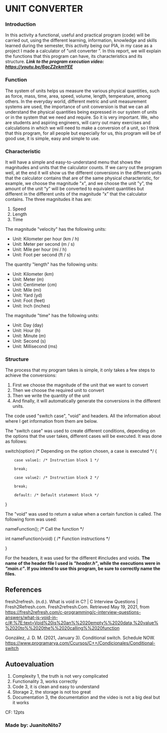 # UNIT CONVERTER

### Introduction
In this activity a functional, useful and practical program (code) will be carried out, using the different learning, information, knowledge and skills learned during the semester, this activity being our PIA, in my case as a project I made a calculator of "unit converter ”. In this report, we will explain the functions that this program can have, its characteristics and its structure.
***Link to the program execution video: https://youtu.be/6qcZ2ekmYEE***

### Function
The system of units helps us measure the various physical quantities, such as force, mass, time, area, speed, volume, length, temperature, among others.
In the everyday world, different metric and unit measurement systems are used, the importance of unit conversion is that we can all understand the physical quantities being expressed in our system of units or in the system that we need and require. So it is very important. We, who are students and aspiring engineers, will carry out many exercises and calculations in which we will need to make a conversion of a unit, so I think that this program, for all people but especially for us, this program will be of good use, it is simple, easy and simple to use.

### Characteristic
It will have a simple and easy-to-understand menu that shows the magnitudes and units that the calculator counts.
If we carry out the program well, at the end it will show us the different conversions in the different units that the calculator contains that are of the same physical characteristic, for example, we choose the magnitude "x", and we choose the unit "y", the amount of the unit “y” will be converted to equivalent quantities but different in the different units of the magnitude “x” that the calculator contains.
The three magnitudes it has are:
1. Speed
2. Length
3. Time

The magnitude "velocity" has the following units:
- Unit: Kilometer per hour (km / h)
- Unit: Meter per second (m / s)
- Unit: Mile per hour (mi / h)
- Unit: Foot per second (ft / s)

The quantity "length" has the following units:
- Unit: Kilometer (km)
- Unit: Meter (m)
- Unit: Centimeter (cm)
- Unit: Mile (mi)
- Unit: Yard (yd)
- Unit: Foot (feet)
- Unit: Inch (inches)

The magnitude "time" has the following units:
- Unit: Day (day)
- Unit: Hour (h)
- Unit: Minute (m)
- Unit: Second (s)
- Unit: Millisecond (ms)

### Structure
The process that my program takes is simple, it only takes a few steps to achieve the conversions:
1. First we choose the magnitude of the unit that we want to convert
2. Then we choose the required unit to convert
3. Then we write the quantity of the unit
4. And finally, it will automatically generate the conversions in the different units.

The code used "switch case", "void" and headers. All the information about where I get information from them are below.

The "switch case" was used to create different conditions, depending on the options that the user takes, different cases will be executed.
It was done as follows:


switch(option) /* Depending on the option chosen, a case is executed */
{

        case value1: /* Instruction block 1 */
        
        break;
        
        case value2: /* Instruction block 2 */
        
        break;
        
        default: /* Default statement block */
        
}

The "void" was used to return a value when a certain function is called.
The following form was used:

nameFunction(); /* Call the function */

int nameFunction(void) { /* Function instructions */

}

For the headers, it was used for the different #includes and voids. **The name of the header file I used is _"header.h"_, while the executions were in _"main.c"_. If you intend to use this program, be sure to correctly name the files.**

## References
fresh2refresh. (n.d.). What is void in C? | C Interview Questions | Fresh2Refresh.com. Fresh2refresh.Com. Retrieved May 19, 2021, from https://fresh2refresh.com/c-programming/c-interview-questions-answers/what-is-void-in-c/#:%7E:text=Void%20is%20an%%2020empty%%2020data,%20value%%2020to%%2020the%%2020calling%%2020function

González, J. D. M. (2021, January 3). Conditional switch. Schedule NOW. https://www.programarya.com/Ccursos/C++/Condicionales/Conditional-switch

## Autoevaluation
1. Complexity 1, the truth is not very complicated
2. Functionality 3, works correctly
3. Code 3, it is clean and easy to understand
4. Storage 2, the storage is not too great
5. Documentation 3, the documentation and the video is not a big deal but it works

CF: 12pts

### Made by: JuanitoNito7

